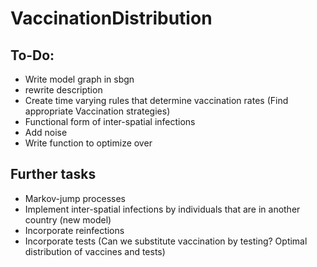 # VaccinationDistribution


## To-Do:
- Write model graph in sbgn
- rewrite description
- Create time varying rules that determine vaccination rates (Find appropriate Vaccination strategies)
- Functional form of inter-spatial infections 
- Add noise
- Write function to optimize over



## Further tasks 

- Markov-jump processes 
- Implement inter-spatial infections by individuals that are in another country (new model)
- Incorporate reinfections
- Incorporate tests (Can we substitute vaccination by testing? Optimal distribution of vaccines and tests)
